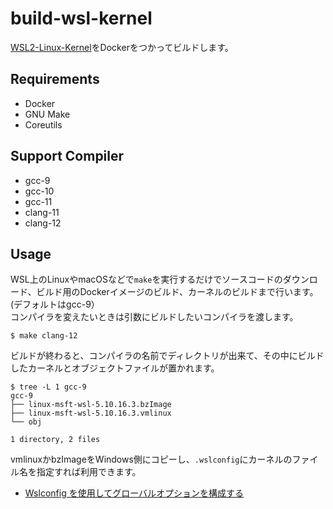 # build-wsl-kernel
[WSL2-Linux-Kernel](https://github.com/microsoft/WSL2-Linux-Kernel)をDockerをつかってビルドします。

## Requirements
- Docker
- GNU Make
- Coreutils

## Support Compiler
- gcc-9
- gcc-10
- gcc-11
- clang-11
- clang-12

## Usage
WSL上のLinuxやmacOSなどで`make`を実行するだけでソースコードのダウンロード、ビルド用のDockerイメージのビルド、カーネルのビルドまで行います。(デフォルトはgcc-9）<br>
コンパイラを変えたいときは引数にビルドしたいコンパイラを渡します。
```
$ make clang-12
```

ビルドが終わると、コンパイラの名前でディレクトリが出来て、その中にビルドしたカーネルとオブジェクトファイルが置かれます。
```
$ tree -L 1 gcc-9
gcc-9
├── linux-msft-wsl-5.10.16.3.bzImage
├── linux-msft-wsl-5.10.16.3.vmlinux
└── obj

1 directory, 2 files
```

vmlinuxかbzImageをWindows側にコピーし、`.wslconfig`にカーネルのファイル名を指定すれば利用できます。
- [Wslconfig を使用してグローバルオプションを構成する](https://docs.microsoft.com/ja-jp/windows/wsl/wsl-config#configure-global-options-with-wslconfig)
